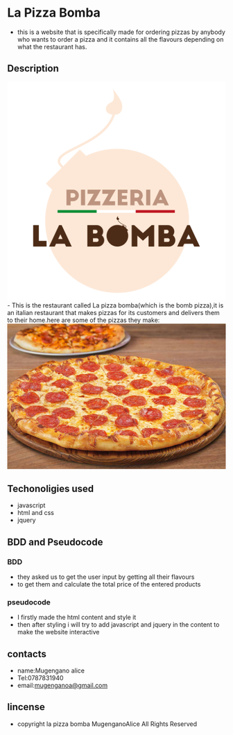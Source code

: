 # La Pizza Bomba
- this is a website that is specifically made for ordering pizzas by anybody who wants to order a pizza and it contains all the flavours depending on what the restaurant has.


## Description
<img src="images/bomba.png">
- This is the restaurant called La pizza bomba(which is the bomb pizza),it is an italian restaurant that makes pizzas for its customers and delivers them to their home.here are some of the pizzas they make:
<img src="images/pepperoni-pizza.jpg">


## Techonoligies used

- javascript
- html and css
- jquery

## BDD and Pseudocode

### BDD

- they asked us to get the user input by getting all their flavours
- to get them and calculate the total price of the entered products

### pseudocode

- I firstly made the html content and style it
- then after styling i will try to add javascript and jquery in the content to make the website interactive


## contacts

- name:Mugengano alice
- Tel:0787831940
- email:mugenganoa@gmail.com

## lincense

- copyright la pizza bomba MugenganoAlice All Rights Reserved